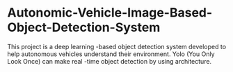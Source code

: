 # Autonomic-Vehicle-Image-Based-Object-Detection-System
This project is a deep learning -based object detection system developed to help autonomous vehicles understand their environment. Yolo (You Only Look Once) can make real -time object detection by using architecture.

